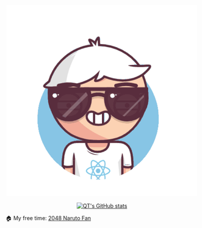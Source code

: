 <div align="center">

<img src="img/adam.gif" alt="emoj" width="500" />

<br/>

[![QT's GitHub stats](https://github-readme-stats.vercel.app/api?username=quangduytran&show_icons=true&count_private=true&line_height=30&hide_title=true&theme=chartreuse-dark)](https://github.com/anuraghazra/github-readme-stats)

</div>

🏠 My free time: [2048 Naruto Fan](https://quangduytran.github.io/naruto/) 
